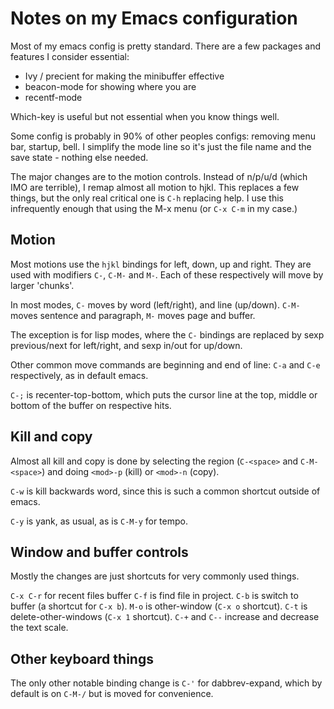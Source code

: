 # Notes on my Emacs configuration

Most of my emacs config is pretty standard.
There are a few packages and features I consider essential:

* Ivy / precient for making the minibuffer effective
* beacon-mode for showing where you are
* recentf-mode

Which-key is useful but not essential when you know things well.

Some config is probably in 90% of other peoples configs: removing menu bar, startup, bell.
I simplify the mode line so it's just the file name and the save state - nothing else needed.

The major changes are to the motion controls. Instead of n/p/u/d (which IMO are terrible), I remap almost all motion to hjkl. This replaces a few things, but the only real critical one is `C-h` replacing help. I use this infrequently enough that using the M-x menu (or `C-x C-m` in my case.)

## Motion

Most motions use the `hjkl` bindings for left, down, up and right.
They are used with modifiers `C-`, `C-M-` and `M-`. Each of these respectively will move by larger 'chunks'.

In most modes, `C-` moves by word (left/right), and line (up/down). `C-M-` moves sentence and paragraph, `M-` moves page and buffer.

The exception is for lisp modes, where the `C-` bindings are replaced by sexp previous/next for left/right, and sexp in/out for up/down.

Other common move commands are beginning and end of line: `C-a` and `C-e` respectively, as in default emacs.

`C-;` is recenter-top-bottom, which puts the cursor line at the top, middle or bottom of the buffer on respective hits.

## Kill and copy

Almost all kill and copy is done by selecting the region (`C-<space>` and `C-M-<space>`) and doing `<mod>-p` (kill) or `<mod>-n` (copy).

`C-w` is kill backwards word, since this is such a common shortcut outside of emacs.

`C-y` is yank, as usual, as is `C-M-y` for tempo.

## Window and buffer controls

Mostly the changes are just shortcuts for very commonly used things.

`C-x C-r` for recent files buffer
`C-f` is find file in project.
`C-b` is switch to buffer (a shortcut for `C-x b`).
`M-o` is other-window (`C-x o` shortcut).
`C-t` is delete-other-windows (`C-x 1` shortcut).
`C-+` and `C--` increase and decrease the text scale.

## Other keyboard things

The only other notable binding change is `C-'` for dabbrev-expand, which by default is on `C-M-/` but is moved for convenience.
